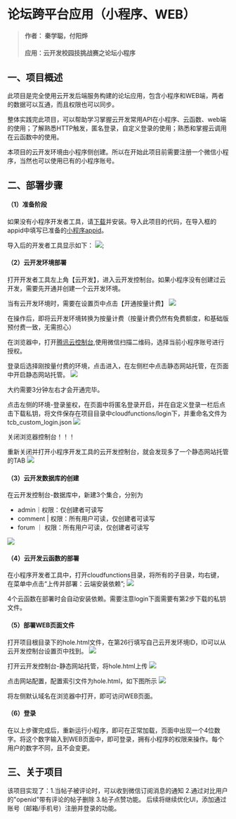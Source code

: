 # 论坛跨平台应用（小程序、WEB）

> #### 作者： 秦学聪，付阳烨
> #### 应用：云开发校园技挑战赛之论坛小程序

## 一、项目概述
此项目是完全使用云开发后端服务构建的论坛应用，包含小程序和WEB端，两者的数据可以互通，而且权限也可以同步。

整体实践完此项目，可以帮助学习掌握云开发常用API在小程序、云函数、web端的使用；了解熟悉HTTP触发，匿名登录，自定义登录的使用；熟悉和掌握云调用在云函数中的使用。

本项目的云开发环境由小程序侧创建。所以在开始此项目前需要注册一个微信小程序，当然也可以使用已有的小程序账号。

## 二、部署步骤

#### （1）准备阶段
如果没有小程序开发者工具，请[下载](https://developers.weixin.qq.com/miniprogram/dev/devtools/download.html)并安装。导入此项目的代码，在导入框的appid中填写已准备的[小程序appid](https://mp.weixin.qq.com/wxamp/devprofile/get_profile)。

导入后的开发者工具显示如下：
![](https://upload-dianshi-1255598498.file.myqcloud.com/01-e75a7194c72e632ac8843cb173b42d9940c169ec.png);

#### （2）云开发环境部署
打开开发者工具左上角【云开发】，进入云开发控制台。如果小程序没有创建过云开发，需要先开通并创建一个云开发环境。

当有云开发环境时，需要在设置页中点击【开通按量计费】
![](https://upload-dianshi-1255598498.file.myqcloud.com/02-7622ca98179c55bae979244a1fd2b4860c12cfc3.png)

在操作后，即将云开发环境转换为按量计费（按量计费仍然有免费额度，和基础版预付费一致，无需担心）

在浏览器中，打开[腾讯云控制台](https://cloud.tencent.com/login/mp?s_url=https%3A%2F%2Fconsole.cloud.tencent.com%2Ftcb),使用微信扫描二维码，选择当前小程序账号进行授权。

登录后选择刚按量付费的环境，点击进入，在左侧栏中点击静态网站托管，在页面中开启静态网站托管。
![](https://upload-dianshi-1255598498.file.myqcloud.com/03-236b2617c0a5b70d99dd8802b4cfb6ad2b83616d.png)

大约需要3分钟左右才会开通完毕。

点击左侧的环境-登录鉴权，在页面中将匿名登录开启，并在自定义登录一栏后点击下载私钥，将文件保存在项目目录中cloudfunctions/login下，并重命名文件为tcb_custom_login.json
![](https://upload-dianshi-1255598498.file.myqcloud.com/04-360ef6cc0133bf2c98ad45f3192451025a24a981.png)

关闭浏览器控制台！！！

重新关闭并打开小程序开发工具的云开发控制台，就会发现多了一个静态网站托管的TAB
![](https://upload-dianshi-1255598498.file.myqcloud.com/05-182931008e8ac8334831e6dc23773a1eac4a6223.png)

#### （3）云开发数据库的创建
在云开发控制台-数据库中，新建3个集合，分别为
- admin｜权限：仅创建者可读写
- comment | 权限：所有用户可读，仅创建者可读写
- forum ｜ 权限：所有用户可读，仅创建者可读写

![](https://upload-dianshi-1255598498.file.myqcloud.com/06-8097b9e1ffe02bea6848daff26b3d9c579760ed0.png)

#### （4）云开发云函数的部署
在小程序开发者工具中，打开cloudfunctions目录，将所有的子目录，均右键，在菜单中点击“上传并部署：云端安装依赖”;
![](https://upload-dianshi-1255598498.file.myqcloud.com/07-48887bdb2898acedd392fe52bc13f2a7ab709f90.png)

4个云函数在部署时会自动安装依赖。需要注意login下面需要有第2步下载的私钥文件。

#### （5）部署WEB页面文件
打开项目根目录下的hole.html文件，在第26行填写自己云开发环境ID，ID可以从云开发控制台设置页中找到。
![](https://upload-dianshi-1255598498.file.myqcloud.com/08-3a04d1a5d78acbe99229ba064274181118a78570.png)

打开云开发控制台-静态网站托管，将hole.html上传
![](https://upload-dianshi-1255598498.file.myqcloud.com/09-5ba16145434220ffb8371856d50d68185ac3ce2d.png)

点击网站配置，配置索引文件为hole.html，如下图所示
![](https://upload-dianshi-1255598498.file.myqcloud.com/10-2849b6a256e2d1a3acad0d30ec7d5bca23938abc.png)

将左侧默认域名在浏览器中打开，即可访问WEB页面。

#### （6）登录
在以上步骤完成后，重新运行小程序，即可在正常加载，页面中出现一个4位数字。将这个数字输入到WEB页面中，即可登录，拥有小程序的权限来操作。每个用户的数字不同，且不会变更。

## 三、关于项目
该项目实现了：1.当帖子被评论时，可以收到微信订阅消息的通知 2.通过对比用户的"openid"带有评论的帖子删除 3.帖子点赞功能。
后续将继续优化UI，添加通过账号（邮箱/手机号）注册并登录的功能。

